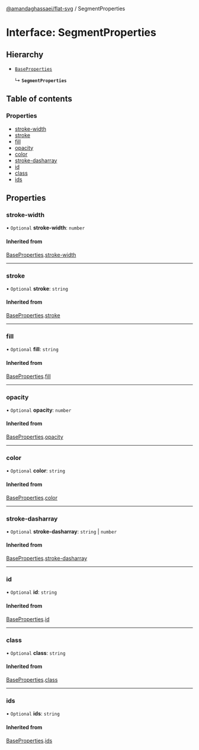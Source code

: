 [@amandaghassaei/flat-svg](../README.md) / SegmentProperties

# Interface: SegmentProperties

## Hierarchy

- [`BaseProperties`](BaseProperties.md)

  ↳ **`SegmentProperties`**

## Table of contents

### Properties

- [stroke-width](SegmentProperties.md#stroke-width)
- [stroke](SegmentProperties.md#stroke)
- [fill](SegmentProperties.md#fill)
- [opacity](SegmentProperties.md#opacity)
- [color](SegmentProperties.md#color)
- [stroke-dasharray](SegmentProperties.md#stroke-dasharray)
- [id](SegmentProperties.md#id)
- [class](SegmentProperties.md#class)
- [ids](SegmentProperties.md#ids)

## Properties

### stroke-width

• `Optional` **stroke-width**: `number`

#### Inherited from

[BaseProperties](BaseProperties.md).[stroke-width](BaseProperties.md#stroke-width)

___

### stroke

• `Optional` **stroke**: `string`

#### Inherited from

[BaseProperties](BaseProperties.md).[stroke](BaseProperties.md#stroke)

___

### fill

• `Optional` **fill**: `string`

#### Inherited from

[BaseProperties](BaseProperties.md).[fill](BaseProperties.md#fill)

___

### opacity

• `Optional` **opacity**: `number`

#### Inherited from

[BaseProperties](BaseProperties.md).[opacity](BaseProperties.md#opacity)

___

### color

• `Optional` **color**: `string`

#### Inherited from

[BaseProperties](BaseProperties.md).[color](BaseProperties.md#color)

___

### stroke-dasharray

• `Optional` **stroke-dasharray**: `string` \| `number`

#### Inherited from

[BaseProperties](BaseProperties.md).[stroke-dasharray](BaseProperties.md#stroke-dasharray)

___

### id

• `Optional` **id**: `string`

#### Inherited from

[BaseProperties](BaseProperties.md).[id](BaseProperties.md#id)

___

### class

• `Optional` **class**: `string`

#### Inherited from

[BaseProperties](BaseProperties.md).[class](BaseProperties.md#class)

___

### ids

• `Optional` **ids**: `string`

#### Inherited from

[BaseProperties](BaseProperties.md).[ids](BaseProperties.md#ids)
